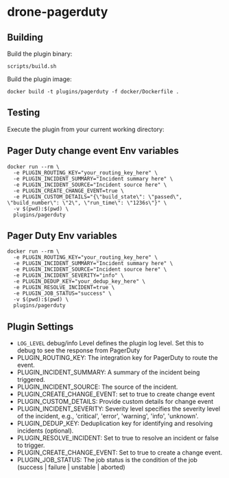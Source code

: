 # drone-pagerduty

## Building

Build the plugin binary:

```text
scripts/build.sh
```

Build the plugin image:

```text
docker build -t plugins/pagerduty -f docker/Dockerfile .
```

## Testing

Execute the plugin from your current working directory:

## Pager Duty change event Env variables
```
docker run --rm \
  -e PLUGIN_ROUTING_KEY="your_routing_key_here" \
  -e PLUGIN_INCIDENT_SUMMARY="Incident summary here" \
  -e PLUGIN_INCIDENT_SOURCE="Incident source here" \
  -e PLUGIN_CREATE_CHANGE_EVENT=true \
  -e PLUGIN_CUSTOM_DETAILS="{\"build_state\": \"passed\", \"build_number\": \"2\", \"run_time\": \"1236s\"}" \
  -v $(pwd):$(pwd) \
  plugins/pagerduty
```

## Pager Duty Env variables
```
docker run --rm \
  -e PLUGIN_ROUTING_KEY="your_routing_key_here" \
  -e PLUGIN_INCIDENT_SUMMARY="Incident summary here" \
  -e PLUGIN_INCIDENT_SOURCE="Incident source here" \
  -e PLUGIN_INCIDENT_SEVERITY="info" \
  -e PLUGIN_DEDUP_KEY="your_dedup_key_here" \
  -e PLUGIN_RESOLVE_INCIDENT=true \
  -e PLUGIN_JOB_STATUS="success" \
  -v $(pwd):$(pwd) \
  plugins/pagerduty
```

## Plugin Settings
- `LOG_LEVEL` debug/info Level defines the plugin log level. Set this to debug to see the response from PagerDuty
- PLUGIN_ROUTING_KEY: The integration key for PagerDuty to route the event.
- PLUGIN_INCIDENT_SUMMARY: A summary of the incident being triggered.
- PLUGIN_INCIDENT_SOURCE: The source of the incident.
- PLUGIN_CREATE_CHANGE_EVENT: set to true to create change event
- PLUGIN_CUSTOM_DETAILS: Provide custom details for change event
- PLUGIN_INCIDENT_SEVERITY: Severity level specifies the severity level of the incident, e.g., 'critical', 'error', 'warning', 'info', 'unknown'.
- PLUGIN_DEDUP_KEY: Deduplication key for identifying and resolving incidents (optional).
- PLUGIN_RESOLVE_INCIDENT: Set to true to resolve an incident or false to trigger.
- PLUGIN_CREATE_CHANGE_EVENT: Set to true to create a change event.
- PLUGIN_JOB_STATUS: The job status is the condition of the job (success | failure | unstable | aborted)
	

